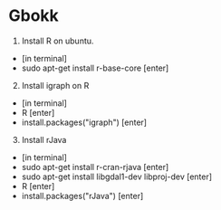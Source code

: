 # Gbokk


1. Install R on ubuntu. 
  - [in terminal]
  - sudo apt-get install r-base-core [enter]

2. Install igraph on R
  - [in terminal]
  - R [enter]
  - install.packages("igraph") [enter]
  
3. Install rJava
  - [in terminal]
  - sudo apt-get install r-cran-rjava [enter]
  - sudo apt-get install libgdal1-dev libproj-dev [enter]
  - R [enter]
  - install.packages("rJava") [enter]


  
